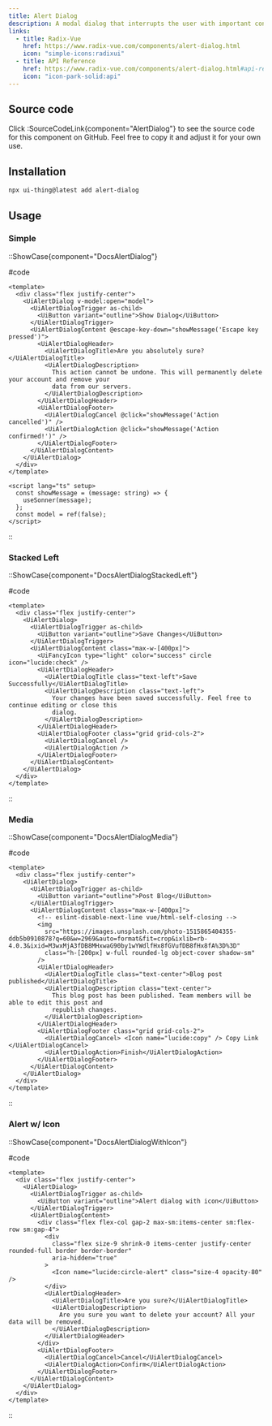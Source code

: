 ```yaml
---
title: Alert Dialog
description: A modal dialog that interrupts the user with important content and expects a response.
links:
  - title: Radix-Vue
    href: https://www.radix-vue.com/components/alert-dialog.html
    icon: "simple-icons:radixui"
  - title: API Reference
    href: https://www.radix-vue.com/components/alert-dialog.html#api-reference
    icon: "icon-park-solid:api"
---
```


## Source code

Click :SourceCodeLink{component="AlertDialog"} to see the source code for this component on GitHub. Feel free to copy it and adjust it for your own use.

## Installation

```bash
npx ui-thing@latest add alert-dialog
```

## Usage

### Simple

::ShowCase{component="DocsAlertDialog"}

#code

<!-- automd:file src="../../components/content/Docs/AlertDialog/DocsAlertDialog.vue" code lang="vue" -->

```vue [DocsAlertDialog.vue]
<template>
  <div class="flex justify-center">
    <UiAlertDialog v-model:open="model">
      <UiAlertDialogTrigger as-child>
        <UiButton variant="outline">Show Dialog</UiButton>
      </UiAlertDialogTrigger>
      <UiAlertDialogContent @escape-key-down="showMessage('Escape key pressed')">
        <UiAlertDialogHeader>
          <UiAlertDialogTitle>Are you absolutely sure?</UiAlertDialogTitle>
          <UiAlertDialogDescription>
            This action cannot be undone. This will permanently delete your account and remove your
            data from our servers.
          </UiAlertDialogDescription>
        </UiAlertDialogHeader>
        <UiAlertDialogFooter>
          <UiAlertDialogCancel @click="showMessage('Action cancelled')" />
          <UiAlertDialogAction @click="showMessage('Action confirmed!')" />
        </UiAlertDialogFooter>
      </UiAlertDialogContent>
    </UiAlertDialog>
  </div>
</template>

<script lang="ts" setup>
  const showMessage = (message: string) => {
    useSonner(message);
  };
  const model = ref(false);
</script>
```

<!-- /automd -->

::

### Stacked Left

::ShowCase{component="DocsAlertDialogStackedLeft"}

#code

<!-- automd:file src="../../components/content/Docs/AlertDialog/DocsAlertDialogStackedLeft.vue" code lang="vue" -->

```vue [DocsAlertDialogStackedLeft.vue]
<template>
  <div class="flex justify-center">
    <UiAlertDialog>
      <UiAlertDialogTrigger as-child>
        <UiButton variant="outline">Save Changes</UiButton>
      </UiAlertDialogTrigger>
      <UiAlertDialogContent class="max-w-[400px]">
        <UiFancyIcon type="light" color="success" circle icon="lucide:check" />
        <UiAlertDialogHeader>
          <UiAlertDialogTitle class="text-left">Save Successfully</UiAlertDialogTitle>
          <UiAlertDialogDescription class="text-left">
            Your changes have been saved successfully. Feel free to continue editing or close this
            dialog.
          </UiAlertDialogDescription>
        </UiAlertDialogHeader>
        <UiAlertDialogFooter class="grid grid-cols-2">
          <UiAlertDialogCancel />
          <UiAlertDialogAction />
        </UiAlertDialogFooter>
      </UiAlertDialogContent>
    </UiAlertDialog>
  </div>
</template>
```

<!-- /automd -->

::

### Media

::ShowCase{component="DocsAlertDialogMedia"}

#code

<!-- automd:file src="../../components/content/Docs/AlertDialog/DocsAlertDialogMedia.vue" code lang="vue" -->

```vue [DocsAlertDialogMedia.vue]
<template>
  <div class="flex justify-center">
    <UiAlertDialog>
      <UiAlertDialogTrigger as-child>
        <UiButton variant="outline">Post Blog</UiButton>
      </UiAlertDialogTrigger>
      <UiAlertDialogContent class="max-w-[400px]">
        <!-- eslint-disable-next-line vue/html-self-closing -->
        <img
          src="https://images.unsplash.com/photo-1515865404355-ddb5b0910878?q=60&w=2969&auto=format&fit=crop&ixlib=rb-4.0.3&ixid=M3wxMjA3fDB8MHxwaG90by1wYWdlfHx8fGVufDB8fHx8fA%3D%3D"
          class="h-[200px] w-full rounded-lg object-cover shadow-sm"
        />
        <UiAlertDialogHeader>
          <UiAlertDialogTitle class="text-center">Blog post published</UiAlertDialogTitle>
          <UiAlertDialogDescription class="text-center">
            This blog post has been published. Team members will be able to edit this post and
            republish changes.
          </UiAlertDialogDescription>
        </UiAlertDialogHeader>
        <UiAlertDialogFooter class="grid grid-cols-2">
          <UiAlertDialogCancel> <Icon name="lucide:copy" /> Copy Link </UiAlertDialogCancel>
          <UiAlertDialogAction>Finish</UiAlertDialogAction>
        </UiAlertDialogFooter>
      </UiAlertDialogContent>
    </UiAlertDialog>
  </div>
</template>
```

<!-- /automd -->

::

### Alert w/ Icon

::ShowCase{component="DocsAlertDialogWithIcon"}

#code

<!-- automd:file src="../../components/content/Docs/AlertDialog/DocsAlertDialogWithIcon.vue" code lang="vue" -->

```vue [DocsAlertDialogWithIcon.vue]
<template>
  <div class="flex justify-center">
    <UiAlertDialog>
      <UiAlertDialogTrigger as-child>
        <UiButton variant="outline">Alert dialog with icon</UiButton>
      </UiAlertDialogTrigger>
      <UiAlertDialogContent>
        <div class="flex flex-col gap-2 max-sm:items-center sm:flex-row sm:gap-4">
          <div
            class="flex size-9 shrink-0 items-center justify-center rounded-full border border-border"
            aria-hidden="true"
          >
            <Icon name="lucide:circle-alert" class="size-4 opacity-80" />
          </div>
          <UiAlertDialogHeader>
            <UiAlertDialogTitle>Are you sure?</UiAlertDialogTitle>
            <UiAlertDialogDescription>
              Are you sure you want to delete your account? All your data will be removed.
            </UiAlertDialogDescription>
          </UiAlertDialogHeader>
        </div>
        <UiAlertDialogFooter>
          <UiAlertDialogCancel>Cancel</UiAlertDialogCancel>
          <UiAlertDialogAction>Confirm</UiAlertDialogAction>
        </UiAlertDialogFooter>
      </UiAlertDialogContent>
    </UiAlertDialog>
  </div>
</template>
```

<!-- /automd -->

::
